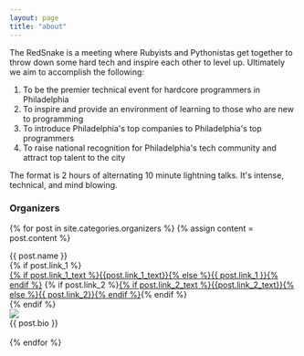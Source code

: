```yaml
---
layout: page
title: "about"
---
```


The RedSnake is a meeting where Rubyists and Pythonistas get together to throw down some hard tech and inspire each other to level up. Ultimately we aim to accomplish the following:

1. To be the premier technical event for hardcore programmers in Philadelphia
1. To inspire and provide an environment of learning to those who are new to programming
1. To introduce Philadelphia's top companies to Philadelphia's top programmers
1. To raise national recognition for Philadelphia's tech community and attract top talent to the city


The format is 2 hours of alternating 10 minute lightning talks. It's intense, technical, and mind blowing.

<h3> Organizers </h3>

{% for post in site.categories.organizers %}
{% assign content = post.content %}
<div class="person">
  <div class="name">{{ post.name }}</div>
  {% if post.link_1 %}
  <div class="links">
  <a href="{{ post.link_1 }}" target="blank">{% if post.link_1_text %}{{post.link_1_text}}{% else %}{{ post.link_1 }}{% endif %}</a>
  {% if post.link_2 %}<a href="{{ post.link_2 }}" target="blank">{% if post.link_2_text %}{{post.link_2_text}}{% else %}{{ post.link_2}}{% endif %}</a>{% endif %}
  </div>
  {% endif %}
  <div class="pic"><img class="organizer" src="{{root_url}}/images/content/{{post.pic}}"/></div>
  <div>
  {{ post.bio }}
  </div>
</div>
<br class="spacer clear" />
{% endfor %}
